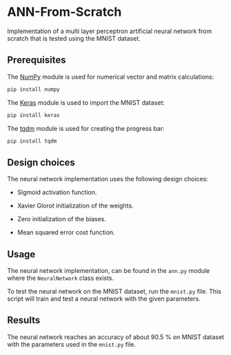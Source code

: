 # ANN-From-Scratch
Implementation of a multi layer perceptron artificial neural network from scratch that is tested using the MNIST dataset.

## Prerequisites

The [NumPy](https://github.com/numpy/numpy) module is used for numerical vector and matrix calculations:

```bash
pip install numpy
```

The [Keras](https://github.com/keras-team/keras) module is used to import the MNIST dataset:

```bash
pip install keras
```

The [tqdm](https://github.com/tqdm/tqdm) module is used for creating the progress bar:

```bash
pip install tqdm
```

## Design choices 

The neural network implementation uses the following design choices:

* Sigmoid activation function.

* Xavier Glorot initialization of the weights.

* Zero initialization of the biases.

* Mean squared error cost function.

## Usage

The neural network implementation, can be found in the `ann.py` module where the `NeuralNetwork` class exists.

To test the neural network on the MNIST dataset, run the `mnist.py` file. This script will train and test a neural network with the given parameters.

## Results

The neural network reaches an accuracy of about 90.5 % on MNIST dataset with the parameters used in the `mnist.py` file.
